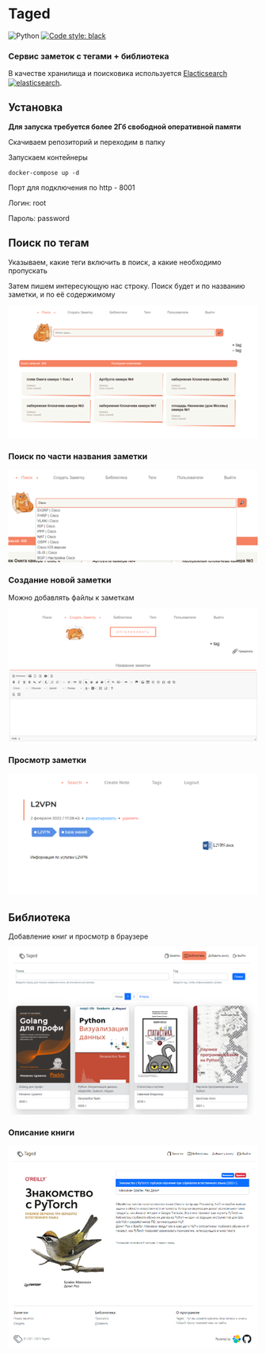 # Taged

![Python](https://img.shields.io/badge/python-3.8+-blue.svg)
[![Code style: black](https://img.shields.io/badge/code_style-black-black.svg)](https://github.com/psf/black)


### Сервис заметок с тегами + библиотека

<div>
В качестве хранилища и поисковика используется

<a href="https://www.elastic.co/elasticsearch/" target="_blank" rel="noreferrer">
<span>Elacticsearch</span>
<img style="vertical-align: middle" src="https://static-www.elastic.co/v3/assets/bltefdd0b53724fa2ce/blt36f2da8d650732a0/5d0823c3d8ff351753cbc99f/logo-elasticsearch-32-color.svg"
    alt="elasticsearch" width="40" height="40"/>
</a>&nbsp
</div>



## Установка

**Для запуска требуется более 2Гб свободной оперативной памяти**

Скачиваем репозиторий и переходим в папку

Запускаем контейнеры

    docker-compose up -d

Порт для подключения по http - 8001

Логин: root

Пароль: password

## Поиск по тегам

Указываем, какие теги включить в поиск, а какие необходимо пропускать

Затем пишем интересующую нас строку. Поиск будет и по названию заметки,
и по её содержимому

![](static/images/img_3.png)

### Поиск по части названия заметки

![img.png](static/images/img_4.png)

### Создание новой заметки

Можно добавлять файлы к заметкам

![](static/images/img.png)

### Просмотр заметки
![](static/images/img_2.png)


## Библиотека

Добавление книг и просмотр в браузере

![](static/images/img_1.png)

### Описание книги
![](static/images/img_5.png)